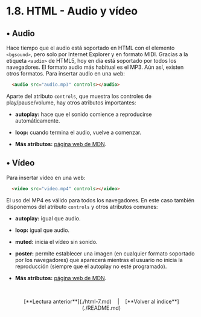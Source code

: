 # 1.8. HTML - Audio y vídeo


## &#8226; Audio

Hace tiempo que el audio está soportado en HTML con el elemento `<bgsound>`, pero solo por Internet Explorer y en formato MIDI. Gracias a la etiqueta `<audio>` de HTML5, hoy en día está soportado por todos los navegadores. El formato audio más habitual es el MP3. Aún así, existen otros formatos. Para insertar audio en una web:

```html
  <audio src="audio.mp3" controls></audio>
```

Aparte del atributo `controls`,  que muestra los controles de play/pause/volume, hay otros atributos importantes:

- **autoplay:** hace que el sonido comience a reproducirse automáticamente.

- **loop:** cuando termina el audio, vuelve a comenzar.

- **Más atributos:** [página web de MDN](https://developer.mozilla.org/es/docs/Web/HTML/Elemento/audio).

## &#8226; Vídeo

Para insertar vídeo en una web:

```html
  <video src="video.mp4" controls></video>
```

El uso del MP4 es válido para todos los navegadores. En este caso también disponemos del atributo `controls` y otros atributos comunes:

- **autoplay:** igual que audio.

- **loop:** igual que audio.

- **muted:** inicia el vídeo sin sonido.

- **poster:** permite establecer una imagen (en cualquier formato soportado por los navegadores) que aparecerá mientras el usuario no inicia la reproducción (siempre que el autoplay no esté programado).

- **Más atributos:** [página web de MDN](https://developer.mozilla.org/es/docs/Web/HTML/Elemento/video).

&nbsp;

<div align="center">[**Lectura anterior**](./html-7.md) &nbsp;&nbsp; | &nbsp;&nbsp; [**Volver al índice**](./README.md)</div>